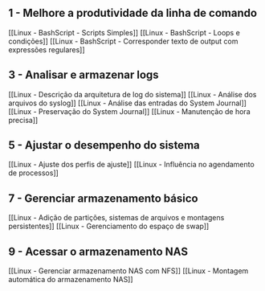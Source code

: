 ## 1 - Melhore a produtividade da linha de comando

[[Linux - BashScript - Scripts Simples]]
[[Linux - BashScript - Loops e condições]]
[[Linux - BashScript - Corresponder texto de output com expressões regulares]]

## 3 - Analisar e armazenar logs
[[Linux - Descrição da arquitetura de log do sistema]]
[[Linux - Análise dos arquivos do syslog]]
[[Linux - Análise das entradas do System Journal]]
[[Linux - Preservação do System Journal]]
[[Linux - Manutenção de hora precisa]]

## 5 - Ajustar o desempenho do sistema
[[Linux - Ajuste dos perfis de ajuste]]
[[Linux - Influência no agendamento de processos]]

## 7 - Gerenciar armazenamento básico
[[Linux - Adição de partições, sistemas de arquivos e montagens persistentes]]
[[Linux - Gerenciamento do espaço de swap]]

## 9 - Acessar o armazenamento NAS
[[Linux - Gerenciar armazenamento NAS com NFS]]
[[Linux - Montagem automática do armazenamento NAS]]



